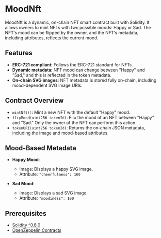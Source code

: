 # MoodNft

MoodNft is a dynamic, on-chain NFT smart contract built with Solidity. It allows owners to mint NFTs with two possible moods: Happy or Sad. The NFT's mood can be flipped by the owner, and the NFT's metadata, including attributes, reflects the current mood.

## Features

- **ERC-721 compliant**: Follows the ERC-721 standard for NFTs.
- **Dynamic metadata**: NFT mood can change between "Happy" and "Sad," and this is reflected in the token metadata.
- **On-chain SVG images**: NFT metadata is stored fully on-chain, including mood-dependent SVG image URIs.

## Contract Overview

- `mintNft()`: Mint a new NFT with the default "Happy" mood.
- `flipMood(uint256 tokenId)`: Flip the mood of an NFT between "Happy" and "Sad." Only the owner of the NFT can perform this action.
- `tokenURI(uint256 tokenId)`: Returns the on-chain JSON metadata, including the image and mood-based attributes.

## Mood-Based Metadata

- **Happy Mood**:
  - Image: Displays a happy SVG image.
  - Attribute: `"cheerfulness": 100`
  
- **Sad Mood**:
  - Image: Displays a sad SVG image.
  - Attribute: `"moodiness": 100`

## Prerequisites

- [Solidity ^0.8.0](https://docs.soliditylang.org/en/latest/)
- [OpenZeppelin Contracts](https://docs.openzeppelin.com/contracts/4.x/)
